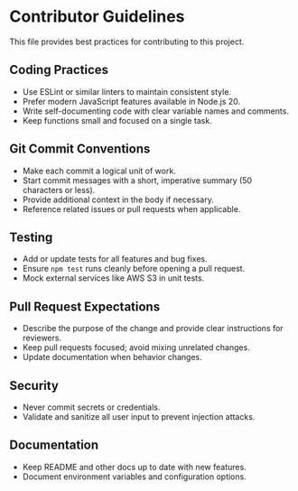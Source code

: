 # Contributor Guidelines

This file provides best practices for contributing to this project.

## Coding Practices
- Use ESLint or similar linters to maintain consistent style.
- Prefer modern JavaScript features available in Node.js 20.
- Write self-documenting code with clear variable names and comments.
- Keep functions small and focused on a single task.

## Git Commit Conventions
- Make each commit a logical unit of work.
- Start commit messages with a short, imperative summary (50 characters or less).
- Provide additional context in the body if necessary.
- Reference related issues or pull requests when applicable.

## Testing
- Add or update tests for all features and bug fixes.
- Ensure `npm test` runs cleanly before opening a pull request.
- Mock external services like AWS S3 in unit tests.

## Pull Request Expectations
- Describe the purpose of the change and provide clear instructions for reviewers.
- Keep pull requests focused; avoid mixing unrelated changes.
- Update documentation when behavior changes.

## Security
- Never commit secrets or credentials.
- Validate and sanitize all user input to prevent injection attacks.

## Documentation
- Keep README and other docs up to date with new features.
- Document environment variables and configuration options.

